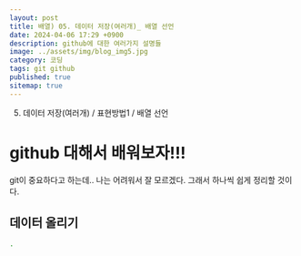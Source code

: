 ```yaml
---
layout: post
title: 배열) 05. 데이터 저장(여러개)_ 배열 선언
date: 2024-04-06 17:29 +0900
description: github에 대한 여러가지 설명들
image: ../assets/img/blog_img5.jpg
category: 코딩
tags: git github
published: true
sitemap: true
---
```

05. 데이터 저장(여러개) / 표현방법1 / 배열 선언
# github 대해서 배워보자!!!
git이 중요하다고 하는데.. 나는 어려워서 잘 모르겠다.
그래서 하나씩 쉽게 정리할 것이다.

## 데이터 올리기
````bash
.
````